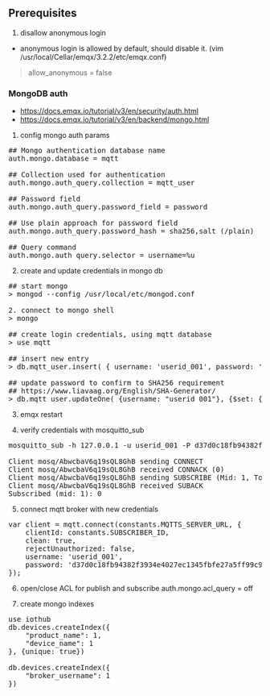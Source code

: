 ## Prerequisites
1. disallow anonymous login
- anonymous login is allowed by default, should disable it.
(vim /usr/local/Cellar/emqx/3.2.2/etc/emqx.conf)
> allow_anonymous = false

### MongoDB auth
- https://docs.emqx.io/tutorial/v3/en/security/auth.html
- https://docs.emqx.io/tutorial/v3/en/backend/mongo.html

1. config mongo auth params
<pre>
## Mongo authentication database name
auth.mongo.database = mqtt

## Collection used for authentication
auth.mongo.auth_query.collection = mqtt_user

## Password field
auth.mongo.auth_query.password_field = password

## Use plain approach for password field
auth.mongo.auth_query.password_hash = sha256,salt (/plain)

## Query command
auth.mongo.auth_query.selector = username=%u
</pre>

2. create and update credentials in mongo db
<pre>
## start mongo
> mongod --config /usr/local/etc/mongod.conf

2. connect to mongo shell 
> mongo

## create login credentials, using mqtt database
> use mqtt

## insert new entry
> db.mqtt_user.insert( { username: 'userid_001', password: 'publicmysalt', is_superuser: false } )

## update password to confirm to SHA256 requirement
## https://www.liavaag.org/English/SHA-Generator/
> db.mqtt_user.updateOne( {username: "userid_001"}, {$set: {password: "d37d0c18fb94382f3934e4027ec1345fbfe27a5ff99c9b05542c0c7a6badf11d"}} )
</pre>

3. emqx restart

4. verify credentials with mosquitto_sub
<pre>
mosquitto_sub -h 127.0.0.1 -u userid_001 -P d37d0c18fb94382f3934e4027ec1345fbfe27a5ff99c9b05542c0c7a6badf11d  -t /vehicle/speed -d

Client mosq/AbwcbaV6q19sQL8GhB sending CONNECT
Client mosq/AbwcbaV6q19sQL8GhB received CONNACK (0)
Client mosq/AbwcbaV6q19sQL8GhB sending SUBSCRIBE (Mid: 1, Topic: /vehicle/speed, QoS: 0, Options: 0x00)
Client mosq/AbwcbaV6q19sQL8GhB received SUBACK
Subscribed (mid: 1): 0
</pre>

5. connect mqtt broker with new credentials
<pre>
var client = mqtt.connect(constants.MQTTS_SERVER_URL, {
    clientId: constants.SUBSCRIBER_ID,
    clean: true,
    rejectUnauthorized: false,
    username: 'userid_001',
    password: 'd37d0c18fb94382f3934e4027ec1345fbfe27a5ff99c9b05542c0c7a6badf11d'
});
</pre>

6. open/close ACL for publish and subscribe
auth.mongo.acl_query = off

7. create mongo indexes
<pre>
use iothub
db.devices.createIndex({
    "product_name": 1,
    "device_name": 1
}, {unique: true})

db.devices.createIndex({
    "broker_username": 1
})
</pre>